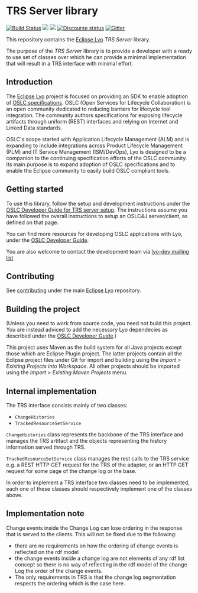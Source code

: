 # TRS Server library

[![Build Status](https://travis-ci.org/eclipse/lyo.trs-server.svg?branch=master)](https://travis-ci.org/eclipse/lyo.trs-server)
[![](https://img.shields.io/badge/javadoc-2.4.0-blue.svg)](https://download.eclipse.org/lyo/docs/trs-server/2.4.0/overview-summary.html)
[![](https://img.shields.io/badge/javadoc-SNAPSHOT-blue.svg)](https://download.eclipse.org/lyo/docs/trs-server/latest/overview-summary.html)
[![Discourse status](https://img.shields.io/discourse/https/meta.discourse.org/status.svg)](https://forum.open-services.net/)
[![Gitter](https://img.shields.io/gitter/room/nwjs/nw.js.svg)](https://gitter.im/eclipse/lyo)

This repository contains the [Eclipse Lyo](https://projects.eclipse.org/projects/technology.lyo) *TRS Server* library.

The purpose of the *TRS Server* library is to provide a developer with a ready
to use set of classes over which he can provide a minimal implementation that
will result in a TRS interface with minimal effort.

## Introduction

The [Eclipse Lyo](https://projects.eclipse.org/projects/technology.lyo) project is focused on providing an SDK to enable adoption of [OSLC specifications](https://open-services.net/). OSLC (Open Services for Lifecycle Collaboration) is an open community dedicated to reducing barriers for lifecycle tool integration. The community authors specifications for exposing lifecycle artifacts through uniform (REST) interfaces and relying on Internet and Linked Data standards.

OSLC's scope started with Application Lifecycle Management (ALM) and is expanding to include integrations across Product Lifecycle Management (PLM) and IT Service Management (ISM/DevOps), Lyo is designed to be a companion to the continuing specification efforts of the OSLC community. Its main purpose is to expand adoption of OSLC specifications and to enable the Eclipse community to easily build OSLC compliant tools.

## Getting started

To use this library, follow the setup and development instructions under the [OSLC Developer Guide for TRS server setup](https://oslc.github.io/developing-oslc-applications/eclipse_lyo/setup-an-oslc-provider-consumer-application.html#provide-trs-support). The instructions assume you have followed the overall instructions to setup an OSLC4J server/client, as defined on that page. 

You can find more resources for developing OSLC applications with Lyo, under the [OSLC Developer Guide](http://oslc.github.io/developing-oslc-applications/eclipse_lyo/eclipse-lyo.html).

You are also welcome to contact the development team via [lyo-dev mailing list](https://dev.eclipse.org/mailman/listinfo/lyo-dev)

## Contributing

See [contributing](https://github.com/eclipse/lyo#contributing) under the main [Eclipse Lyo](https://github.com/eclipse/lyo) repository.

## Building the project
(Unless you need to work from source code, you need not build this project. You are instead adviced to add the necessary Lyo dependecies as described under the [OSLC Developer Guide](https://oslc.github.io/developing-oslc-applications/eclipse_lyo/setup-an-oslc-provider-consumer-application.html).)

This project uses Maven as the build system for all Java projects except those which are Eclipse Plugin project. The latter projects contain all the Eclipse project files under Git for import and building using the *Import > Existing Projects into Workspace*. All other projects should be imported using the *Import > Existing Maven Projects* menu.

## Internal implementation

The TRS interface consists mainly of two classes:

- `ChangeHistories`
- `TrackedResourceSetService`

`ChangeHistories` class represents the backbone of the TRS interface and
manages the TRS artifact and the objects representing the history information
served through TRS.

`TrackedResourceSetService` class manages the rest calls to the TRS service
e.g. a REST HTTP GET request for the TRS of the adapter, or an HTTP GET request
for some page of the change log or the base.

In order to implement a TRS interface two classes need to be implemented, each
one of these classes should respectively implement one of the classes above.

## Implementation note

Change events inside the Change Log can lose ordering in the response that is
served to the clients. This will not be fixed due to the following:

- there are no requirements on how the ordering of change events is reflected on the rdf model
- the change events inside a change log are not elements of any rdf list concept so there is no way of reflecting in the rdf model of the change Log the order of the change events.
- The only requirements in TRS is that the change log segmentation respects the ordering which is the case here.
